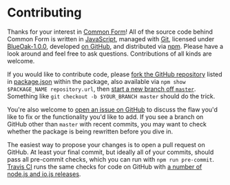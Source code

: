 Contributing
============

Thanks for your interest in [Common Form](http://commonform.github.io/)! All of the source code behind Common Form is written in [JavaScript](http://en.wikipedia.org/wiki/JavaScript), managed with [Git](http://git-scm.com), licensed under [BlueOak-1.0.0](https://blueoakcouncil.org/license/1.0.0), developed [on GitHub](https://github.com/commonform), and distributed via [npm](https://npmjs.com). Please have a look around and feel free to ask questions. Contributions of all kinds are welcome.

If you would like to contribute code, please [fork the GitHub repository](https://guides.github.com/activities/forking/) listed in [package.json](./package.json) within the package, also available via `npm show $PACKAGE_NAME repository.url`, then [start a new branch off `master`](https://guides.github.com/introduction/flow/). Something like `git checkout -b $YOUR_BRANCH master` should do the trick.

You're also welcome to [open an issue on GitHub](https://guides.github.com/features/issues/) to discuss the flaw you'd like to fix or the functionality you'd like to add. If you see a branch on GitHub other than `master` with recent commits, you may want to check whether the package is being rewritten before you dive in.

The easiest way to propose your changes is to open a pull request on GitHub. At least your final commit, but ideally all of your commits, should pass all pre-commit checks, which you can run with `npm run pre-commit`. [Travis CI](https://travis-ci.org/) runs the same checks for code on GitHub with [a number of node.js and io.js releases](./.travis.yml).
